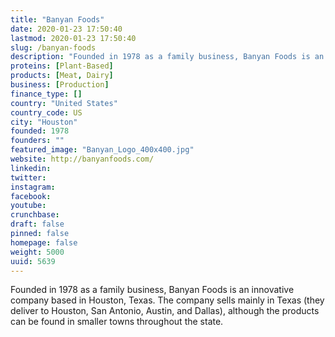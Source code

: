```yaml
---
title: "Banyan Foods"
date: 2020-01-23 17:50:40
lastmod: 2020-01-23 17:50:40
slug: /banyan-foods
description: "Founded in 1978 as a family business, Banyan Foods is an innovative company based in Houston, Texas. The company sells mainly in Texas (they deliver to Houston, San Antonio, Austin, and Dallas), although the products can be found in smaller towns throughout the state."
proteins: [Plant-Based]
products: [Meat, Dairy]
business: [Production]
finance_type: []
country: "United States"
country_code: US
city: "Houston"
founded: 1978
founders: ""
featured_image: "Banyan_Logo_400x400.jpg"
website: http://banyanfoods.com/
linkedin: 
twitter: 
instagram: 
facebook: 
youtube: 
crunchbase: 
draft: false
pinned: false
homepage: false
weight: 5000
uuid: 5639
---
```

Founded in 1978 as a family business, Banyan Foods is an innovative company based in Houston, Texas. The company sells mainly in Texas (they deliver to Houston, San Antonio, Austin, and Dallas), although the products can be found in smaller towns throughout the state.
